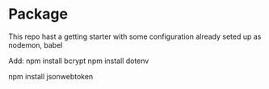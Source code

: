 <!-- @format -->

# Package

This repo hast a getting starter with some configuration already seted up as nodemon, babel

Add:
npm install bcrypt
npm install dotenv

<!--
To use environment variables  creating the file .env
and adding this line into your package.json [-r dotenv/config]
"start": "nodemon ... -r dotenv/config     ./src/server.js"

-->

npm install jsonwebtoken
